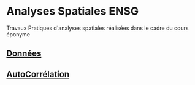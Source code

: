 # Analyses Spatiales ENSG

Travaux Pratiques d'analyses spatiales réalisées dans le cadre du cours éponyme

## [Données](https://github.com/pascalpvk/AnalyseSpatialeENSG/tree/main/DONNEES)

## [AutoCorrélation](https://github.com/pascalpvk/AnalyseSpatialeENSG/tree/main/AutoCorrelation)


